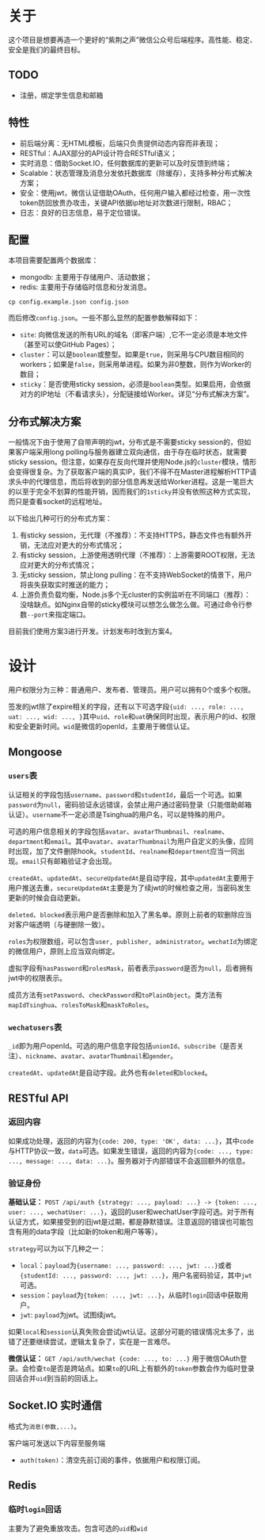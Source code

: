 # 关于
这个项目是想要再造一个更好的“紫荆之声”微信公众号后端程序。高性能、稳定、安全是我们的最终目标。

## TODO
* 注册，绑定学生信息和邮箱

## 特性
* 前后端分离：无HTML模板，后端只负责提供动态内容而非表现；
* RESTful：AJAX部分的API设计符合RESTful语义；
* 实时消息：借助Socket.IO，任何数据库的更新可以及时反馈到终端；
* Scalable：状态管理及消息分发依托数据库（除缓存），支持多种分布式解决方案；
* 安全：使用jwt，微信认证借助OAuth，任何用户输入都经过检查，用一次性token防回放贵办攻击，关键API依据ip地址对次数进行限制，RBAC；
* 日志：良好的日志信息，易于定位错误。

## 配置

本项目需要配置两个数据库：
* mongodb: 主要用于存储用户、活动数据；
* redis: 主要用于存储临时信息和分发消息。

```shell
cp config.example.json config.json
```

而后修改`config.json`。一些不那么显然的配置参数解释如下：
* `site`: 向微信发送的所有URL的域名（即客户端）,它不一定必须是本地文件（甚至可以使GitHub Pages）；
* `cluster`：可以是`boolean`或整型。如果是`true`，则采用与CPU数目相同的workers；如果是`false`，则采用单进程。如果为非0整数，则作为Worker的数目；
* `sticky`：是否使用sticky session，必须是`boolean`类型。如果启用，会依据对方的IP地址（不看请求头），分配链接给Worker。详见“分布式解决方案”。

## 分布式解决方案
一般情况下由于使用了自带声明的jwt，分布式是不需要sticky session的，但如果客户端采用long polling与服务器建立双向通信，由于存在临时状态，就需要sticky session。但注意，如果存在反向代理并使用Node.js的`cluster`模块，情形会变得很复杂。为了获取客户端的真实IP，我们不得不在Master进程解析HTTP请求头中的代理信息，而后将收到的部分信息再发送给Worker进程。这是一笔巨大的以至于完全不划算的性能开销，因而我们的`1sticky`并没有依照这种方式实现，而只是查看socket的远程地址。

以下给出几种可行的分布式方案：
1. 有sticky session，无代理（不推荐）：不支持HTTPS，静态文件也有额外开销，无法应对更大的分布式情况；
2. 有sticky session，上游使用透明代理（不推荐）：上游需要ROOT权限，无法应对更大的分布式情况；
3. 无sticky session，禁止long pulling：在不支持WebSocket的情景下，用户将丧失获取实时推送的能力；
4. 上游负责负载均衡，Node.js多个无cluster的实例监听在不同端口（推荐）：没啥缺点。如Nginx自带的sticky模块可以想怎么做怎么做。可通过命令行参数`--port`来指定端口。

目前我们使用方案3进行开发。计划发布时改到方案4。


# 设计
用户权限分为三种：普通用户、发布者、管理员。用户可以拥有0个或多个权限。

签发的jwt除了expire相关的字段，还有以下可选字段`{uid: ..., role: ..., uat: ..., wid: ..., }`其中`uid`、`role`和`uat`确保同时出现，表示用户的id、权限和安全更新时间。`wid`是微信的openId，主要用于微信认证。

## Mongoose
### `users`表
认证相关的字段包括`username`、`password`和`studentId`，最后一个可选。如果`password`为`null`，密码验证永远错误，会禁止用户通过密码登录（只能借助邮箱认证）。`username`不一定必须是Tsinghua的用户名，可以是特殊的用户。

可选的用户信息相关的字段包括`avatar`、`avatarThumbnail`、`realname`、`department`和`email`。其中`avatar`、`avatarThumbnail`为用户自定义的头像，应同时出现，加了文件删除hook。`studentId`、`realname`和`department`应当一同出现。`email`只有邮箱验证才会出现。

`createdAt`、`updatedAt`、`secureUpdatedAt`是自动字段，其中`updatedAt`主要用于用户推送去重，`secureUpdatedAt`主要是为了续jwt的时候检查之用，当密码发生更新的时候会自动更新。

`deleted`、`blocked`表示用户是否删除和加入了黑名单。原则上前者的软删除应当对客户端透明（与硬删除一致）。

`roles`为权限数组，可以包含`user, publisher, administrator`。`wechatId`为绑定的微信用户，原则上应当双向绑定。

虚拟字段有`hasPassword`和`rolesMask`，前者表示`password`是否为`null`，后者拥有jwt中的权限表示。

成员方法有`setPassword`、`checkPassword`和`toPlainObject`。类方法有`mapIdTsinghua`、`rolesToMask`和`maskToRoles`。

### `wechatusers`表
`_id`即为用户openId。可选的用户信息字段包括`unionId`、`subscribe`（是否关注）、`nickname`、`avatar`、`avatarThumbnail`和`gender`。

`createdAt`、`updatedAt`是自动字段。此外也有`deleted`和`blocked`。

## RESTful API
### 返回内容
如果成功处理，返回的内容为`{code: 200, type: 'OK', data: ...}`，其中`code`与HTTP协议一致，`data`可选。如果发生错误，返回的内容为`{code: ..., type: ..., message: ..., data: ...}`。服务器对于内部错误不会返回额外的信息。

### 验证身份
**基础认证：** `POST /api/auth {strategy: ..., payload: ...} -> {token: ..., user: ..., wechatUser: ...}`，返回的user和wechatUser字段可选。对于所有认证方式，如果接受到的旧jwt是过期，都是静默错误。注意返回的错误也可能包含有用的data字段（比如新的token和用户等等）。

`strategy`可以为以下几种之一：
* `local`：`payload`为`{username: ..., password: ..., jwt: ...}`或者`{studentId: ..., password: ..., jwt: ...}`，用户名密码验证，其中`jwt`可选。
* `session`：`payload`为`{token: ..., jwt: ...}`，从临时`login`回话中获取用户。
* `jwt`: `payload`为jwt。试图续jwt。

如果`local`和`session`认真失败会尝试jwt认证。这部分可能的错误情况太多了，出错了还要继续尝试，逻辑太复杂了，实在是一言难尽。

**微信认证：** `GET /api/auth/wechat {code: ..., to: ...}` 用于微信OAuth登录。会检查`to`是否是跨站点。如果`to`的URL上有额外的`token`参数会作为临时登录回话合并`uid`到当前的回话上。



## Socket.IO 实时通信
格式为`消息(参数,...)`。

客户端可发送以下内容至服务端
* `auth(token)`：清空先前订阅的事件，依据用户和权限订阅。


## Redis
### 临时`login`回话
主要为了避免重放攻击。包含可选的`uid`和`wid`
